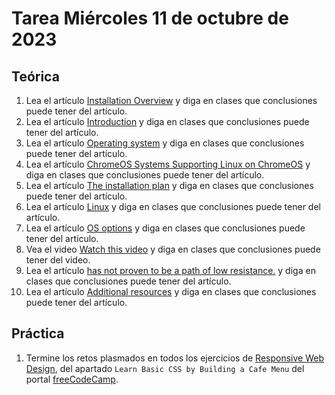 # Tarea Miércoles 11 de octubre de 2023

## Teórica

1. Lea el artículo [Installation Overview](https://www.theodinproject.com/lessons/foundations-installation-overview) y diga en clases que conclusiones puede tener del artículo.
2. Lea el artículo [Introduction](https://www.theodinproject.com/lessons/foundations-installation-overview#introduction) y diga en clases que conclusiones puede tener del artículo.
3. Lea el artículo [Operating system](https://en.m.wikipedia.org/wiki/Operating_system) y diga en clases que conclusiones puede tener del artículo.
4. Lea el artículo [ChromeOS Systems Supporting Linux on ChromeOS](https://www.chromium.org/chromium-os/chrome-os-systems-supporting-linux/) y diga en clases que conclusiones puede tener del artículo.
5. Lea el artículo [The installation plan](https://www.theodinproject.com/lessons/foundations-installation-overview#the-installation-plan) y diga en clases que conclusiones puede tener del artículo.
6. Lea el artículo [Linux](https://en.m.wikipedia.org/wiki/Linux) y diga en clases que conclusiones puede tener del artículo.
7. Lea el artículo [OS options](https://www.theodinproject.com/lessons/foundations-installation-overview#os-options) y diga en clases que conclusiones puede tener del artículo.
8. Vea el video [Watch this video](https://youtu.be/yIVXjl4SwVo) y diga en clases que conclusiones puede tener del video.
9. Lea el artículo [has not proven to be a path of low resistance.](https://github.com/microsoft/WSL/issues) y diga en clases que conclusiones puede tener del artículo.
10. Lea el artículo [Additional resources](https://www.theodinproject.com/lessons/foundations-installation-overview#additional-resources) y diga en clases que conclusiones puede tener del artículo.

## Práctica

1. Termine los retos plasmados en todos los ejercicios de [Responsive Web Design](https://www.freecodecamp.org/learn/2022/responsive-web-design/), del apartado `Learn Basic CSS by Building a Cafe Menu` del portal [freeCodeCamp](https://www.freecodecamp.org/learn/).
